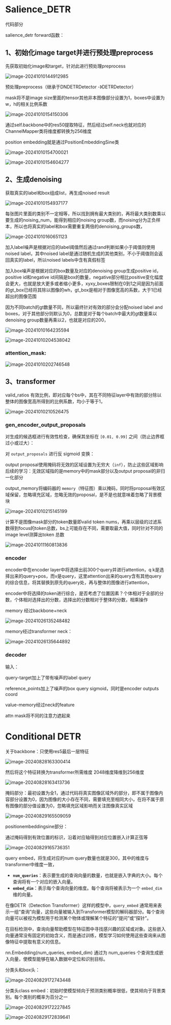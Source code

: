 # Salience_DETR

代码部分

salience_detr forward函数：

## 1、初始化image target并进行预处理preprocess

先获取初始化image和target，针对此进行预处理preprocess

![image-20241010144912985](https://github.com/Molion121/llm_related121/blob/main/CV/img/image-20241010144912985.png)

预处理preprocess（继承于DNDETRDetector -》DETRDetector）

mask将不是image size里面的tensor其他非本图像部分设置为1，boxes中设置为w，h的相关比例系数

![image-20241010154150306](https://github.com/Molion121/llm_related121/blob/main/CV/img/image-20241010154150306.png)

通过self.backbone中的res50提取特征，然后经过self.neck也就对应的ChannelMapper类将维度都转换为256维度

position embedding就是通过PositionEmbeddingSine类

![image-20241010154700021](https://github.com/Molion121/llm_related121/blob/main/CV/img/image-20241010154700021.png)

![image-20241010154604277](https://github.com/Molion121/llm_related121/blob/main/CV/img/image-20241010154604277.png)

## 2、生成denoising

获取真实的label和box组成list，再生成noised result

![image-20241010154937177](https://github.com/Molion121/llm_related121/blob/main/CV/img/image-20241010154937177.png)

每张图片里面的类别不一定相等，所以找到拥有最大类别的，再将最大类别数乘以要生成的noising_num，能得到相应的noising group数，而noising分为正负样本，所以也将真实的label和box需要重复两倍的denoising_groups数，

![image-20241010160651123](https://github.com/Molion121/llm_related121/blob/main/CV/img/image-20241010160651123.png)

加入label噪声是根据对应的label阈值然后通过rand判断如果小于阈值则使用noised label，其中noised label是通过随机生成的其他类别，不小于阈值则会返回真实的label，所以noised labels中含有真假标签

加入box噪声是根据对应的box数量及对应的denoising group生成positive id，positive id和negative id间隔是box的数量，negative部分相比positive变化幅度会更大，也就是放大更多或者缩小更多，xyxy_boxes限制在0到1之间是因为前面的gt_box已经将其除以图像的wh，gt_box是相对于图像宽高的系数，大于1已经超出的图像范围

因为不同batch的gt数量不同，所以最终针对有效的部分会分配noised label and boxes，对于其他部分则默认为0，总数是对于每个batch中最大的gt数量乘以denoising group数量再乘以2，也就是对应的200，

![image-20241010164235594](https://github.com/Molion121/llm_related121/blob/main/CV/img/image-20241010164235594.png)

![image-20241010204538042](https://github.com/Molion121/llm_related121/blob/main/CV/img/image-20241010204538042.png)

### attention_mask:

![image-20241010202746548](https://github.com/Molion121/llm_related121/blob/main/CV/img/image-20241010202746548.png)



## 3、transformer

valid_ratios 有效比例，即对应每个bs中，其在不同特征layer中有效的部分除以整体的图像宽高所得到的比例系数，均小于等于1，

![image-20241010210526475](https://github.com/Molion121/llm_related121/blob/main/CV/img/image-20241010210526475.png)

### gen_encoder_output_proposals



对生成的候选框进行有效性检查，确保其坐标在 `[0.01, 0.99]` 之间（防止边界框过小或过大）：

对 `output_proposals` 进行反 sigmoid 变换：

output proposal使用掩码将无效的区域设置为无穷大（`inf`），防止这些区域影响后续的学习：无效区域指的是memory中的mask部分以及output proposal的非归一化部分

output_memory将编码器的 `memory`（特征图）乘以掩码，同时将proposal有效区域保留，忽略填充区域，忽略无效的proposal，是不是也就意味着忽略了背景模块

![image-20241010215145199](https://github.com/Molion121/llm_related121/blob/main/CV/img/image-20241010215145199.png)

计算不是图像mask部分的token数量即valid token nums，再乘以层级的过滤系数得到focus的token总数，bs上可能存在不同，需要取最大值，同时针对不同的image level测算出token 总数

![image-20241011160813836](https://github.com/Molion121/llm_related121/blob/main/CV/img/image-20241011160813836.png)



### encoder

encoder中在encoder layer中将选择出前300个query并进行attention，q k是选择出来的query+pos，而v是query，这里attention出来的query含有其他query的综合信息，将其替换到原先的query处，再与整体的图像进行attention，

encoder中将选择的token进行综合，是否考虑了位置因素？个体相对于全部的分数，个体相对选择出的分数，选择出的分数相对于整体的分数，相乘操作



memory 经过backbone+neck

![image-20241026135248482](https://github.com/Molion121/llm_related121/blob/main/CV/img/image-20241026135248482.png)

memory经过transformer neck：

![image-20241026135644892](https://github.com/Molion121/llm_related121/blob/main/CV/img/image-20241026135644892.png)

### decoder

输入：

query-target加上了带有噪声的label query

reference_points加上了噪声的box query sigmoid，同时是encoder outputs coord

value-memory经过neck的feature

attn mask将不同的注意力遮起来

# Conditional DETR

关于backbone：只使用res5最后一层特征

![image-20240828163300414](https://github.com/Molion121/llm_related121/blob/main/CV/img/image-20240828163300414.png)

然后将这个特征转换为transformer所需维度 2048维度降维到256维度

![image-20240828163413736](https://github.com/Molion121/llm_related121/blob/main/CV/img/image-20240828163413736.png)

掩码部分：最初设置为全1，通过代码将真实图像区域外的部分，即不属于图像内容部分设置为0，因为图像的大小存在不同，需要填充至相同大小，在将不属于原有图像的部分值设置为0，忽略填充区域影响而关注图像真实区域

![image-20240829165509059](https://github.com/Molion121/llm_related121/blob/main/CV/img/image-20240829165509059.png)

positionembeddingsine部分：

通过掩码得到有效位置的标识，沿着对应轴得到对应位置嵌入计算正弦等

![image-20240829165736351](https://github.com/Molion121/llm_related121/blob/main/CV/img/image-20240829165736351.png)

query embed，将生成对应的num query数量也就是300，其中的维度与transformer中维度一致，

- **`num_queries`**：表示要生成的查询向量的数量，也就是嵌入字典的大小。每个查询将有一个对应的嵌入向量。
- **`embed_dim`**：表示每个查询向量的维度。每个查询将被表示为一个 `embed_dim` 维的向量。

在像DETR（Detection Transformer）这样的模型中，`query_embed` 通常用来表示一组“查询”向量，这些向量被输入到Transformer模型的解码器部分。每个查询向量可以被视为模型用于检测某个物体或理解某个特征的“提问”或“探针”。

在目标检测中，查询向量帮助模型在特征图中寻找感兴趣的区域或对象。这些嵌入向量通常没有固定的初始含义，而是通过训练，模型学习如何使用这些查询来从图像特征中提取有意义的信息。

nn.Embedding(num_queries, embed_dim) 通过为 num_queries 个查询生成嵌入向量，使模型能够在输入数据中定位和识别目标。

分类头和box头：

![image-20240829172743448](https://github.com/Molion121/llm_related121/blob/main/CV/img/image-20240829172743448.png)

分类头class embed：初始时使模型倾向于预测类别概率很低，使其倾向于背景类别。每个类别的概率为百分之一

![image-20240829172227845](https://github.com/Molion121/llm_related121/blob/main/CV/img/image-20240829172227845.png)

![image-20240829172839641](https://github.com/Molion121/llm_related121/blob/main/CV/img/image-20240829172839641.png)

